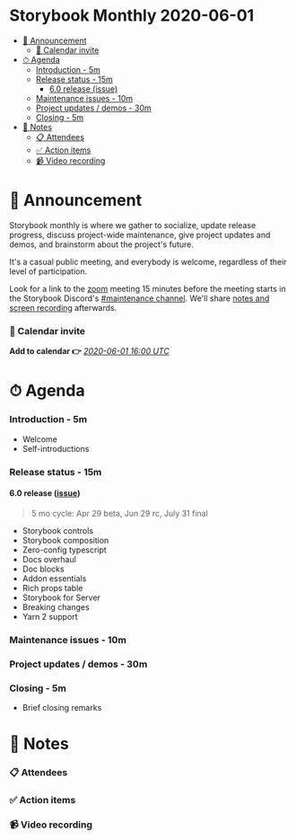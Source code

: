 <h1>Storybook Monthly 2020-06-01</h1>

- [📢 Announcement](#-announcement)
    - [📅 Calendar invite](#-calendar-invite)
- [⏱ Agenda](#-agenda)
    - [Introduction - 5m](#introduction---5m)
    - [Release status - 15m](#release-status---15m)
      - [6.0 release (issue)](#60-release-issue)
    - [Maintenance issues - 10m](#maintenance-issues---10m)
    - [Project updates / demos - 30m](#project-updates--demos---30m)
    - [Closing - 5m](#closing---5m)
- [📝 Notes](#-notes)
    - [📋 Attendees](#-attendees)
    - [✅ Action items](#-action-items)
    - [📹 Video recording](#-video-recording)

# 📢 Announcement

Storybook monthly is where we gather to socialize, update release progress, discuss project-wide maintenance, give project updates and demos, and brainstorm about the project's future.

It's a casual public meeting, and everybody is welcome, regardless of their level of participation.

Look for a link to the [zoom](https://zoom.us/) meeting 15 minutes before the meeting starts in the Storybook Discord's [#maintenance channel](https://discord.gg/qhAxMgN). We'll share [notes and screen recording](https://github.com/storybookjs/community) afterwards.

### 📅 Calendar invite

**Add to calendar 👉** [_2020-06-01 16:00 UTC_](https://calendar.google.com/event?action=TEMPLATE&tmeid=ZDRsM2g5c3JtOTRlM2dpNWNyZXMxcnRkbWxfMjAyMDAxMDZUMTYwMDAwWiA4ZDB1NzBzbm9zY2ZkOGw2Z2lrNm83M2syMEBn&tmsrc=8d0u70snoscfd8l6gik6o73k20%40group.calendar.google.com&scp=ALL)

# ⏱ Agenda

### Introduction - 5m

- Welcome
- Self-introductions

### Release status - 15m

#### 6.0 release ([issue](https://github.com/storybookjs/storybook/issues/9311))

> 5 mo cycle: Apr 29 beta, Jun 29 rc, July 31 final

- Storybook controls
- Storybook composition
- Zero-config typescript
- Docs overhaul
- Doc blocks
- Addon essentials
- Rich props table
- Storybook for Server
- Breaking changes
- Yarn 2 support

### Maintenance issues - 10m

### Project updates / demos - 30m

### Closing - 5m

- Brief closing remarks

# 📝 Notes

### 📋 Attendees

### ✅ Action items

### 📹 Video recording
